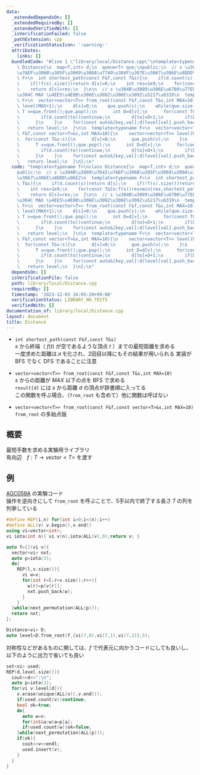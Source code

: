 ```yaml
---
data:
  _extendedDependsOn: []
  _extendedRequiredBy: []
  _extendedVerifiedWith: []
  _isVerificationFailed: false
  _pathExtension: cpp
  _verificationStatusIcon: ':warning:'
  attributes:
    links: []
  bundledCode: "#line 1 \"library/local/Distance.cpp\"\ntemplate<typename T>\nclass\
    \ Distance{\n  map<T,int> d;\n  queue<T> que;\npublic:\n  // s \u304B\u3089\u7D42\
    \u7AEF\u306B\u305F\u3069\u308A\u7740\u304F\u307E\u3067\u306E\u8DDD\u96E2\n  template<typename\
    \ F>\n  int shortest_path(const F&f,const T&s){\n    if(d.count(s))return d[s];\n\
    \    if(!f(s).size())return d[s]=0;\n    int res=1e9;\n    for(const T&to:f(s))res=min(res,shortest_path(f,to)+1);\n\
    \    return d[s]=res;\n  }\n\n  // s \u304B\u3089\u306E\u6700\u77ED\u8DDD\u96E2\
    \u304C MAX \u4EE5\u4E0B\u306E\u3082\u306E\u3092\u5217\u6319\n  template<typename\
    \ F>\n  vector<vector<T>> from_root(const F&f,const T&s,int MAX=10){\n    vector<vector<T>>\
    \ level(MAX+1);\n    d[s]=0;\n    que.push(s);\n    while(que.size()){\n     \
    \ T v=que.front();que.pop();\n      int D=d[v];\n      for(const T&to:f(v)){\n\
    \        if(d.count(to))continue;\n        d[to]=D+1;\n        if(D+1<MAX)que.push(to);\n\
    \      }\n    }\n    for(const auto&[key,val]:d)level[val].push_back(key);\n \
    \   return level;\n  }\n\n  template<typename F>\n  vector<vector<T>> from_root(const\
    \ F&f,const vector<T>&s,int MAX=10){\n    vector<vector<T>> level(MAX+1);\n  \
    \  for(const T&v:s){\n      d[v]=0;\n      que.push(v);\n    }\n    while(que.size()){\n\
    \      T v=que.front();que.pop();\n      int D=d[v];\n      for(const T&to:f(v)){\n\
    \        if(d.count(to))continue;\n        d[to]=D+1;\n        if(D+1<MAX)que.push(to);\n\
    \      }\n    }\n    for(const auto&[key,val]:d)level[val].push_back(key);\n \
    \   return level;\n  }\n};\n"
  code: "template<typename T>\nclass Distance{\n  map<T,int> d;\n  queue<T> que;\n\
    public:\n  // s \u304B\u3089\u7D42\u7AEF\u306B\u305F\u3069\u308A\u7740\u304F\u307E\
    \u3067\u306E\u8DDD\u96E2\n  template<typename F>\n  int shortest_path(const F&f,const\
    \ T&s){\n    if(d.count(s))return d[s];\n    if(!f(s).size())return d[s]=0;\n\
    \    int res=1e9;\n    for(const T&to:f(s))res=min(res,shortest_path(f,to)+1);\n\
    \    return d[s]=res;\n  }\n\n  // s \u304B\u3089\u306E\u6700\u77ED\u8DDD\u96E2\
    \u304C MAX \u4EE5\u4E0B\u306E\u3082\u306E\u3092\u5217\u6319\n  template<typename\
    \ F>\n  vector<vector<T>> from_root(const F&f,const T&s,int MAX=10){\n    vector<vector<T>>\
    \ level(MAX+1);\n    d[s]=0;\n    que.push(s);\n    while(que.size()){\n     \
    \ T v=que.front();que.pop();\n      int D=d[v];\n      for(const T&to:f(v)){\n\
    \        if(d.count(to))continue;\n        d[to]=D+1;\n        if(D+1<MAX)que.push(to);\n\
    \      }\n    }\n    for(const auto&[key,val]:d)level[val].push_back(key);\n \
    \   return level;\n  }\n\n  template<typename F>\n  vector<vector<T>> from_root(const\
    \ F&f,const vector<T>&s,int MAX=10){\n    vector<vector<T>> level(MAX+1);\n  \
    \  for(const T&v:s){\n      d[v]=0;\n      que.push(v);\n    }\n    while(que.size()){\n\
    \      T v=que.front();que.pop();\n      int D=d[v];\n      for(const T&to:f(v)){\n\
    \        if(d.count(to))continue;\n        d[to]=D+1;\n        if(D+1<MAX)que.push(to);\n\
    \      }\n    }\n    for(const auto&[key,val]:d)level[val].push_back(key);\n \
    \   return level;\n  }\n};\n"
  dependsOn: []
  isVerificationFile: false
  path: library/local/Distance.cpp
  requiredBy: []
  timestamp: '2023-12-03 16:05:20+09:00'
  verificationStatus: LIBRARY_NO_TESTS
  verifiedWith: []
documentation_of: library/local/Distance.cpp
layout: document
title: Distance
---
```


* ```int shortest_path(const F&f,const T&s)```  
$s$ から終端（ $f(t)$ が空であるような頂点 $t$ ）までの最短距離を求める  
一度求めた距離はメモ化され、2回目以降にもその結果が用いられる
実装が BFS でなく DFS であることに注意

* ```vector<vector<T>> from_root(const F&f,const T&s,int MAX=10)```  
$s$ からの距離が $MAX$ 以下の点を BFS で求める  
```result[d]``` には $s$ から距離 $d$ の頂点が辞書順に入ってる  
この関数を呼ぶ場合、（```from_root``` も含めて）他に関数は呼ばない

* ```vector<vector<T>> from_root(const F&f,const vector<T>&s,int MAX=10)```  
```from_root``` の多始点版

## 概要
最短手数を求める実験用ライブラリ  
有向辺　$f:T\rightarrow vector<T>$ を渡す  

## 例
[AGC059A](https://atcoder.jp/contests/agc059/tasks/agc059_a) の実験コード  
操作を逆向きにして ```from_root``` を呼ぶことで、5手以内で終了する長さ 7 の列を列挙している
```cpp
#define REP(i,n) for(int i=0;i<(n);i++)
#define ALL(v) v.begin(),v.end()
using vi=vector<int>;
vi iota(int n){ vi v(n);iota(ALL(v),0);return v; }

auto f=[](vi v){
  vector<vi> nxt;
  auto p=iota(3);
  do{
    REP(l,v.size()){
      vi w=v;
      for(int r=l;r<v.size();r++){
        w[r]=p[v[r]];
        nxt.push_back(w);
      }
    }
  }while(next_permutation(ALL(p)));
  return nxt;
};

Distance<vi> D;
auto level=D.from_root(f,{vi(7,0),vi(7,1),vi(7,2)},5);
```
対称性などがあるものに関しては、$f$ で代表元に向かうコードにしても良いし、以下のように出力で省いても良い
```cpp
set<vi> used;
REP(d,level.size()){
  cout<<d<<":\n";
  auto p=iota(3);
  for(vi v:level[d]){
    v.erase(unique(ALL(v)),v.end());
    if(used.count(v))continue;
    bool ok=true;
    do{
      auto w=v;
      for(int&a:w)a=p[a];
      if(used.count(w))ok=false;
    }while(next_permutation(ALL(p)));
    if(ok){
      cout<<v<<endl;
      used.insert(v);
    }
  }
}
```
